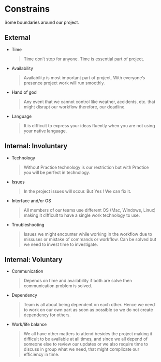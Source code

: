 # Constrains

Some boundaries around our project.

## External

- Time

  > Time don’t stop for anyone. Time is essential part of project.

- Availability

  > Availability is most important part of project. With everyone’s presence
  > project work will run smoothly.

- Hand of god

  > Any event that we cannot control like weather, accidents, etc. that might
  > disrupt our workflow therefore, our deadline.

- Language
  > It is difficult to express your ideas fluently when you are not using your
  > native language.

## Internal: Involuntary

- Technology

  > Without Practice technology is our restriction but with Practice you will be
  > perfect in technology.

- Issues

  > In the project issues will occur. But Yes ! We can fix it.

- Interface and/or OS

  > All members of our teams use different OS (Mac, Windows, Linux) making it
  > difficult to have a single work technology to use.

- Troubleshooting
  > Issues we might encounter while working in the workflow due to missuses or
  > mistake of commands or workflow. Can be solved but we need to invest time to
  > investigate.

## Internal: Voluntary

- Communication

  > Depends on time and availability if both are solve then communication
  > problem is solved.

- Dependency
  > Team is all about being dependent on each other. Hence we need to work on
  > our own part as soon as possible so we do not create dependency for others.
- Work/life balance
  > We all have other matters to attend besides the project making it difficult
  > to be available at all times, and since we all depend of someone else to
  > review our updates or we also require time to discuss in group what we need,
  > that might complicate our efficiency in time.
